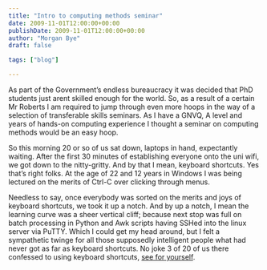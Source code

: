 ```yaml
---
title: "Intro to computing methods seminar"
date: 2009-11-01T12:00:00+00:00
publishDate: 2009-11-01T12:00:00+00:00
author: "Morgan Bye"
draft: false

tags: ["blog"]

---
```


As part of the Government’s endless bureaucracy it was decided that PhD students just arent skilled enough for the world.  So, as a result of a certain Mr Roberts I am required to jump through even more hoops in the way of a selection of transferable skills seminars.  As I have a GNVQ, A level and years of hands-on computing experience I thought a seminar on computing methods would be an easy hoop.

So this morning 20 or so of us sat down, laptops in hand, expectantly waiting.  After the first 30 minutes of establishing everyone onto the uni wifi, we got down to the nitty-gritty.  And by that I mean, keyboard shortcuts.  Yes that’s right folks.  At the age of 22 and 12 years in Windows I was being lectured on the merits of Ctrl-C over clicking through menus.

Needless to say, once everybody was sorted on the merits and joys of keyboard shortcuts, we took it up a notch.  And by up a notch, I mean the learning curve was a sheer vertical cliff; because next stop was full on batch processing in Python and Awk scripts having SSHed into the linux server via PuTTY.  Which I could get my head around, but I felt a sympathetic twinge for all those supposedly intelligent people what had never got as far as keyboard shortcuts.  No joke 3 of 20 of us there confessed to using keyboard shortcuts, [see for yourself](https://web.archive.org/web/20131005173036/http://www.uea.ac.uk/%7Ee356/computing/).

